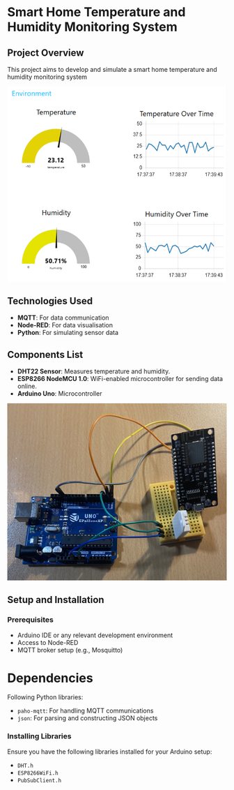 # Smart Home Temperature and Humidity Monitoring System

## Project Overview
This project aims to develop and simulate a smart home temperature and humidity monitoring system

![Dashboard Screenshot](./Dashboard.png)

## Technologies Used
- **MQTT**: For data communication
- **Node-RED**: For data visualisation
- **Python**: For simulating sensor data

## Components List
- **DHT22 Sensor**: Measures temperature and humidity.
- **ESP8266 NodeMCU 1.0**: WiFi-enabled microcontroller for sending data online.
- **Arduino Uno**: Microcontroller

![Components](./Hardware.png)

## Setup and Installation
### Prerequisites
- Arduino IDE or any relevant development environment
- Access to Node-RED
- MQTT broker setup (e.g., Mosquitto)

# Dependencies
Following Python libraries:
- `paho-mqtt`: For handling MQTT communications
- `json`: For parsing and constructing JSON objects

### Installing Libraries
Ensure you have the following libraries installed for your Arduino setup:
- `DHT.h`
- `ESP8266WiFi.h`
- `PubSubClient.h`
